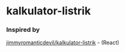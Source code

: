 # kalkulator-listrik

### Inspired by
 [jimmyromanticdevil/kalkulator-listrik](https://github.com/jimmyromanticdevil/kalkulator-listrik) - (React)
